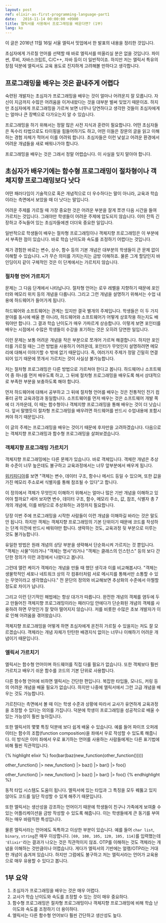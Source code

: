```yaml
---
layout: post
ref: elixir-as-first-programming-language-part1
date:   2016-11-14 00:00:00 +0900
title: 엘릭서를 사용해서 프로그래밍을 배운다면? (1부)
lang: ko
---
```


이 글은 2016년 11월 16일 서울 엘릭서 밋업에서 한 발표의 내용을 정리한 것입니다.

초심자에게 가르칠 언어를 선택할 때 바로 엘릭서를 떠올리실 분은 없을 것입니다. 파이썬, 루비, 자바스크립트, C/C++, 자바 등이 더 일반적이죠. 하지만 저는 엘릭서 특유의 장점 덕분에 엘릭서도 교육 용도로 진지하게 고려해볼 만하다고 생각합니다.

## 프로그래밍을 배우는 것은 끝내주게 어렵다

숙련된 개발자는 초심자가 프로그래밍을 배우는 것이 얼마나 어려운지 잘 모릅니다. 자신이 지금까지 수많은 어려움을 이겨내왔다는 것을 대부분 벌써 잊었기 때문이죠. 하지만 초심자에게 프로그래밍을 가르쳐 보면 너무나 당연하다고 생각한 것들이 초심자에게는 얼마나 큰 장벽으로 다가오는지 알 수 있습니다.

프로그래밍을 하기 위해서는 정말 많은 사전 지식과 훈련이 필요합니다. 어떤 초심자들은 독수리 타법으로도 타이핑을 힘들어하기도 하고, 어떤 이들은 장문의 글을 읽고 이해하는 경험 자체가 적어서 이를 어려워 합니다. 초심자들은 이런 낯설고 어려운 환경에서 어려운 개념들을 새로 배워나가야 합니다.

프로그래밍을 배우는 것은 그래서 정말 어렵습니다. 이 사실을 잊지 말아야 합니다. 

## 초심자가 배우기에는 함수형 프로그래밍이 절차형이나 객체지향 프로그래밍보다 낫다

어떤 패러다임이 기술적으로 혹은 개념적으로 더 우수하다는 말이 아니라, 교육과 학습이라는 측면에서 보았을 때 더 낫다는 말입니다. 

어려운 주제를 가르칠 때 가장 중요한 것은 어려운 부분을 잘게 쪼갠 다음 시간을 들여 가르치는 것입니다. 그래야만 학생들이 어려운 주제에 압도되지 않습니다. 이미 잔뜩 긴장하고 주눅들어 있는 초심자들에겐 더더욱 중요한 일입니다.

일반적으로 학생들이 배우는 절차형 프로그래밍이나 객체지향 프로그래밍은 이 부분에서 부족한 점이 있습니다. 바로 학습 난이도와 속도를 조정하기 어렵다는 것입니다.

제가 경험한 바로는 변수, 상수, 함수 등의 기본 개념은 대부분의 학생들이 큰 문제 없이 이해할 수 있습니다. `=`가 무슨 의미를 가지는지는 금방 이해하죠. 물론 그게 할당인지 바인딩이지 같이 구체적인 것은 이 단계에서는 가르치지 않습니다.

### 절차형 언어 가르치기

문제는 그 다음 단계에서 나타납니다. 절차형 언어는 로우 레벨을 지향하기 때문에 포인터와 메모리 위치 등의 개념을 다룹니다. 그리고 그런 개념을 설명하기 위해서는 수업 내용에 하드웨어가 들어가게 됩니다. 

하드웨어와 소프트웨어는 관계는 있지만 결국 별개의 주제입니다. 학생들은 이 두 가지 분야를 동시에 배울 뿐 아니라, 하드웨어와 소프트웨어가 어떻게 상호작용 하는지도 배워야만 합니다. 그 결과 학습 난이도가 매우 가파르게 상승합니다. 이렇게 보면 포인터를 배우는 시점에서 수많은 학생들이 수강을 포기하는 것은 오히려 당연한 일입니다. 

이런 문제는 보통 어려운 개념을 작은 부분으로 쪼개어 가르쳐 해결합니다. 하지만 포인터를 가르칠 때는 그런 방법을 사용하기 어려운데, 포인터가 무엇인지 설명하려면 메모리에 대해서 이야기할 수 밖에 없기 때문입니다. 즉, 여러가지 주제가 정말 긴밀히 연결되어 있기 때문에 쪼개서 가르치는 것이 사실상 불가능합니다.

저는 절차형 프로그래밍은 다른 방법으로 가르쳐야 한다고 봅니다. 하드웨어나 소프트웨어 중 하나를 먼저 배우도록 하고, 그 뒤에 절차형 프로그래밍을 배우도록 해서 상대적으로 부족한 부분을 보충하도록 해야 합니다. 

먼저 하드웨어에 대해서 공부하고 그 뒤에 절차형 언어를 배우는 것은 전통적인 전기 컴퓨터 공학 교육과정과 동일합니다. 소프트웨어를 먼저 배우는 것은 소프트웨어 개발 쪽에 더 가까운데, 이 때는 함수형이나 객체지향 프로그래밍을 통해 배우는 것이 더 낫습니다. 앞서 말했듯이 절차형 프로그래밍을 배우려면 하드웨어를 반드시 수업내용에 포함시켜야 하기 때문입니다. 

이 글의 주제는 프로그래밍을 배우는 것이기 때문에 후자만을 고려하겠습니다. 다음으로는 객체지향 프로그래밍과 함수형 프로그래밍을 살펴보겠습니다.

### 객체지향 프로그래밍 가르치기

객체지향 프로그래밍에는 다른 문제가 있습니다. 바로 객체입니다. 객체란 개념은 추상화 수준이 너무 높은데도 불구하고 교육과정에서는 너무 앞부분에서 배우게 됩니다.

[위키피디아](https://www.wikiwand.com/en/Object_(computer_science))를 보면 "객체는 변수, 데이터 구조, 함수나 메서드 등일 수 있으며, 또한 값을 가진 메모리 주소로써 식별자를 통해 참조될 수 있다"고 합니다. 

이 정의에서 객체가 무엇인지 이해하기 위해서는 얼마나 많은 기반 개념을 이해하고 있어야 할까요? 세어 보자면 변수, 데이터 구조, 함수, 메모리 주소, 값, 참조, 식별자 총 7개의 개념에, 이를 바탕으로 추상화하는 과정까지 필요합니다. 

당장 이번 주에 프로그래밍을 시작한 사람들이 이런 개념을 이해하길 바라는 것은 말도 안 됩니다. 하지만 객체는 객체지향 프로그래밍의 기본 단위이기 때문에 코드를 작성하는 단계 이전에 반드시 배워야만 합니다. 생략하는 것도, 교육과정 뒷 부분으로 미루는 것도 불가능합니다. 

유일한 방법은 원래 개념의 상당 부분을 생략해서 단순화시켜 가르치는 것 뿐입니다. "객체는 사물"이라거나 "객체는 명사"라거나 "객체는 클래스의 인스턴스" 등의 보다 간단한 정의가 이런 과정에서 나왔다고 봅니다. 

그런데 앨런 케이가 객체라는 개념을 만들 때 했던 생각과 이를 비교해봅시다. "객체는 생물학적인 세포나 네트워크 상의 각 컴퓨터처럼 서로 메시지를 통해서만 소통할 수 있는 무엇이라고 생각했습니다." 전 문단의 정의와 비교해보면 추상화의 수준에서 아찔할 정도로 차이가 납니다.

그리고 이런 단기적인 해법에는 항상 대가가 따릅니다. 완전한 개념의 객체를 염두에 두고 만들어진 객체지향 프로그래밍이라는 패러다임 안에다가 단순화된 개념의 객체를 사용하려 하면 무엇인가 잘 맞아 떨어지지 않습니다. 저를 비롯한 수많은 초보 개발자가 이로 인해 어려움을 겪어왔습니다.

객체지향 프로그래밍을 어떻게 하면 초심자에게 온전히 가르칠 수 있을지는 저도 잘 모르겠습니다. 객체라는 개념 자체가 탄탄한 배경지식 없이는 너무나 이해하기 어려운 개념이기 때문입니다.

### 엘릭서 가르치기

엘릭서는 함수형 언어이며 하드웨어를 직접 다룰 필요가 없습니다. 또한 객체보다 훨씬 가르치고 배우기 쉬운 함수를 코드의 기본 단위로 사용합니다.  

다른 함수형 언어에 비하면 엘릭서는 간단한 편입니다. 복잡한 타입들, 모나드, 커링 등의 어려운 개념을 배울 필요가 없습니다. 하지만 나중에 엘릭서에서 그런 고급 개념을 배우는 것도 가능합니다. 

가르친다는 측면에서 볼 때 이는 학생 수준과 상황에 따라서 교사가 유연하게 교육과정을 조정할 수 있다는 의의를 가집니다. 덕분에 학생이 프로그래밍을 성공적으로 배울 수 있는 가능성이 훨씬 높아집니다.

또한 엘릭서의 몇몇 특징 덕분에 보다 쉽게 배울 수 있습니다. 예를 들어 파이프 오퍼레이터는 함수의 조합(function composition)을 좌에서 우로 작성할 수 있도록 해줍니다. 이 방식은 이미 좌에서 우로 표기하는 언어를 사용하는 사람들에게는 다른 표기법에 비해 훨씬 직관적입니다.

{% highlight elixir %}
foo(bar(baz(new_function(other_function()))))

other_function() |> new_function() |> baz() |> bar() |> foo()

other_function() 
|> new_function() 
|> baz() 
|> bar() 
|> foo()
{% endhighlight %}

동적 타입 시스템도 도움이 됩니다. 엘릭서에 있는 타입과 그 특징을 모두 꿰뚫고 있지 않아도 코드를 일단 작성할 수 있게 해주기 때문입니다.

또한 엘릭서는 생산성을 강조하는 언어이기 때문에 학생들이 친구나 가족에게 보여줄 수 있는 어플리케이션을 금방 작성할 수 있도록 해줍니다. 이는 학생들에게 큰 동기를 부여하는 매우 바람직한 특성입니다.

물론 엘릭서라는 언어에도 독특하고 이상한 부분이 있습니다. 예를 들어 `char list`, `binary`, `string`은 매우 이상합니다. `[69, 108, 105, 120, 105, 114]`를 입력했는데 `'Elixir'`라는 결과가 나오는 것은 직관적이지 않죠. OTP를 이해하는 것도 객체라는 개념을 이해하는 것만큼이나 어렵습니다. 게다가 엘릭서의 기반에는 얼랭/OTP라는 거대한 개념이 숨겨져 있습니다. 하지만 그럼에도 불구하고 저는 엘릭서라는 언어가 교육용으로 매우 유용할 수 있다고 봅니다.

## 1부 요약

1. 초심자가 프로그래밍을 배우는 것은 매우 어렵다.
2. 교사가 학습 난이도와 속도를 조정할 수 있는 것이 매우 중요하다.
3. 함수형 프로그래밍은 절차형 프로그래밍이나 객체지향 프로그래밍에 비해  학습 난이도와 속도를 조정하기 더 용이하다.
4. 엘릭서는 다른 함수형 언어보다 훨씬 간단하고 생산성도 높다.